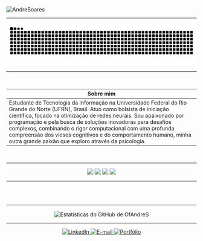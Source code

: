 

<img width="2032" height="496" alt="AndreSoares" src="https://github.com/user-attachments/assets/9b04d8fc-0828-4756-bc82-4d6d99bad27d" />

---

<picture align="center">
  <source media="(prefers-color-scheme: dark)" srcset="https://raw.githubusercontent.com/OfAndreS/OfAndreS/output/github-contribution-grid-snake-dark.svg">
  <source media="(prefers-color-scheme: light)" srcset="https://raw.githubusercontent.com/OfAndreS/OfAndreS/output/github-contribution-grid-snake.svg">
  <img alt="github contribution grid snake animation" src="https://raw.githubusercontent.com/OfAndreS/OfAndreS/output/github-contribution-grid-snake.svg">
</picture>

<br>

---

<br>

|**Sobre mim**|
|-|
| Estudante de Tecnologia da Informação na Universidade Federal do Rio Grande do Norte (UFRN), Brasil. Atuo como bolsista de iniciação científica, focado na otimização de redes neurais. Sou apaixonado por programação e pela busca de soluções inovadoras para desafios complexos, combinando o rigor computacional com uma profunda compreensão dos vieses cognitivos e do comportamento humano, minha outra grande paixão que exploro através da psicologia. |

<br>

---

<p align="center">
  <img src="https://img.shields.io/badge/Backend-C%20%7C%20C++%20%7C%20JAVA%20%7C%20Python%20%7C%20SQL-28A745?style=for-the-badge&logo=code&logoColor=white" />
  <img src="https://img.shields.io/badge/Ferramentas-Git%20%7C%20MatplotLib%20%7C%20Pandas%20%7C%20Tensorflow-28A745?style=for-the-badge&logo=tensorflow&logoColor=white" />
  <img src="https://img.shields.io/badge/Livros-Design%20Patterns%20%7C%20Clean%20Code-28A745?style=for-the-badge&logo=codereview&logoColor=white" />
  <img src="https://img.shields.io/badge/Forma%C3%A7%C3%A3o-Bacharel%20%7C%20TI%20%7C%20UFRN%20%7C%20IMD-28A745?style=for-the-badge&logo=university&logoColor=white" />
</p>

---

<br>
<br>

---

<p align="center">
  <img height=200 align="center" src="https://github-readme-stats.vercel.app/api?username=OfAndreS&show_icons=true&theme=dark&include_all_commits=true&count_private=true" alt="Estatísticas do GitHub de OfAndreS" />
</p>

---

<p align="center">
  <a href="https://www.linkedin.com/in/seu-perfil-linkedin/" target="_blank">
    <img src="https://img.shields.io/badge/LinkedIn-28A745?style=for-the-badge&logo=linkedin&logoColor=white" alt="LinkedIn" />
  </a>
  <a href="mailto:andre.soares.moreira18@gmail.com">
    <img src="https://img.shields.io/badge/Email-28A745?style=for-the-badge&logo=gmail&logoColor=white" alt="E-mail" />
  </a>
  <a href="https://seu-portfolio.com/" target="_blank">
    <img src="https://img.shields.io/badge/Portfólio-28A745?style=for-the-badge&logo=netlify&logoColor=black" alt="Portfólio" />
  </a>
</p>
